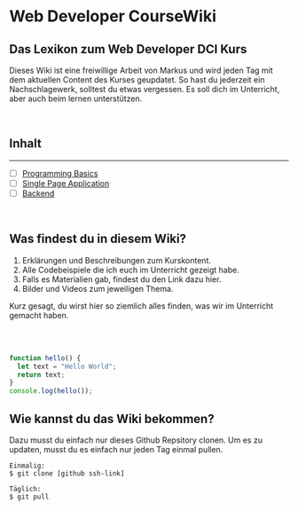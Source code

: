# Web Developer CourseWiki

## Das Lexikon zum Web Developer DCI Kurs

Dieses Wiki ist eine freiwillige Arbeit von Markus und wird jeden Tag mit dem aktuellen Content des Kurses geupdatet. So hast du jederzeit ein Nachschlagewerk, solltest du etwas vergessen. Es soll dich im Unterricht, aber auch beim lernen unterstützen.

<br>

## Inhalt

---

- [ ] [Programming Basics]()
- [ ] [Single Page Application]()
- [ ] [Backend]()

<br>

## Was findest du in diesem Wiki?

1. Erklärungen und Beschreibungen zum Kurskontent.
2. Alle Codebeispiele die ich euch im Unterricht gezeigt habe.
3. Falls es Materialien gab, findest du den Link dazu hier.
4. Bilder und Videos zum jeweiligen Thema.

Kurz gesagt, du wirst hier so ziemlich alles finden, was wir im Unterricht gemacht haben.

<br>
<br>

```javascript
function hello() {
  let text = "Hello World";
  return text;
}
console.log(hello());
```

## Wie kannst du das Wiki bekommen?

Dazu musst du einfach nur dieses Github Repsitory clonen. Um es zu updaten, musst du es einfach nur jeden Tag einmal pullen.

```
Einmalig:
$ git clone [github ssh-link]

Täglich:
$ git pull

```
